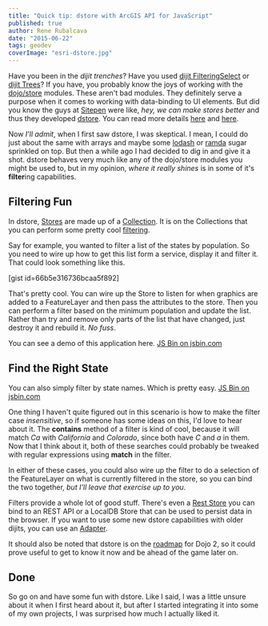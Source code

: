 ```yaml
---
title: "Quick tip: dstore with ArcGIS API for JavaScript"
published: true
author: Rene Rubalcava
date: "2015-06-22"
tags: geodev
coverImage: "esri-dstore.jpg"
---
```


Have you been in the _dijit trenches_? Have you used [dijit FilteringSelect](http://dojotoolkit.org/reference-guide/1.10/dijit/form/FilteringSelect.html) or [dijit Trees](http://dojotoolkit.org/reference-guide/1.10/dijit/Tree.html)? If you have, you probably know the joys of working with the [dojo/store](http://dojotoolkit.org/reference-guide/1.10/dojo/store.html) modules. These aren't bad modules. They definitely serve a purpose when it comes to working with data-binding to UI elements. But did you know the guys at [Sitepen](https://www.sitepen.com/) were like, _hey, we can make stores better_ and thus they developed [dstore](http://dstorejs.io/). You can read more details [here](https://www.sitepen.com/blog/2014/11/17/introducing-dstore/) and [here](https://www.sitepen.com/blog/2015/04/17/dstore-1-1/).

Now _I'll admit_, when I first saw dstore, I was skeptical. I mean, I could do just about the same with arrays and maybe some [lodash](https://lodash.com/) or [ramda](http://ramdajs.com/0.15/index.html) sugar sprinkled on top. But then a while ago I had decided to dig in and give it a shot. dstore behaves very much like any of the dojo/store modules you might be used to, but in my opinion, _where it really shines_ is in some of it's **filter**ing capabilities.

## Filtering Fun

In dstore, [Stores](https://github.com/SitePen/dstore/blob/master/docs/Store.md) are made up of a [Collection](https://github.com/SitePen/dstore/blob/master/docs/Collection.md). It is on the Collections that you can perform some pretty cool [filtering](https://github.com/SitePen/dstore/blob/master/docs/Collection.md#filtering).

Say for example, you wanted to filter a list of the states by population. So you need to wire up how to get this list form a service, display it and filter it. That could look something like this.

[gist id=66b5e316736bcaa5f892]

That's pretty cool. You can wire up the Store to listen for when graphics are added to a FeatureLayer and then pass the attributes to the store. Then you can perform a filter based on the minimum population and update the list. Rather than try and remove only parts of the list that have changed, just destroy it and rebuild it. _No fuss_.

You can see a demo of this application here. [JS Bin on jsbin.com](http://jsbin.com/vukugi/embed?js,output)
<script src="http://static.jsbin.com/js/embed.js"></script>

## Find the Right State

You can also simply filter by state names. Which is pretty easy. [JS Bin on jsbin.com](http://jsbin.com/vukugi/1/embed?js,output)
<script src="http://static.jsbin.com/js/embed.js"></script>

One thing I haven't quite figured out in this scenario is how to make the filter case _insensitive_, so if someone has some ideas on this, I'd love to hear about it. The **contains** method of a filter is kind of cool, because it will match _Ca_ with _California_ and _Colorado_, since both have _C_ and _a_ in them. Now that I think about it, both of these searches could probably be tweaked with regular expressions using **match** in the filter.

In either of these cases, you could also wire up the filter to do a selection of the FeatureLayer on what is currently filtered in the store, so you can bind the two together, _but I'll leave that exercise up to you_.

Filters provide a whole lot of good stuff. There's even a [Rest Store](https://github.com/SitePen/dstore/blob/master/docs/Stores.md) you can bind to an REST API or a LocalDB Store that can be used to persist data in the browser. If you want to use some new dstore capabilities with older dijits, you can use an [Adapter](https://github.com/SitePen/dstore/blob/master/docs/Adapters.md).

It should also be noted that dstore is on the [roadmap](http://dojotoolkit.org/community/roadmap/) for Dojo 2, so it could prove useful to get to know it now and be ahead of the game later on.

## Done

So go on and have some fun with dstore. Like I said, I was a little unsure about it when I first heard about it, but after I started integrating it into some of my own projects, I was surprised how much I actually liked it.
